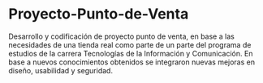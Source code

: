 # Proyecto-Punto-de-Venta
Desarrollo y codificación de proyecto punto de venta, en base a las necesidades de una tienda real como parte de un parte del programa de estudios de la carrera Tecnologías de la Información y Comunicación. En base a nuevos conocimientos obtenidos se integraron nuevas mejoras en diseño, usabilidad y seguridad.
